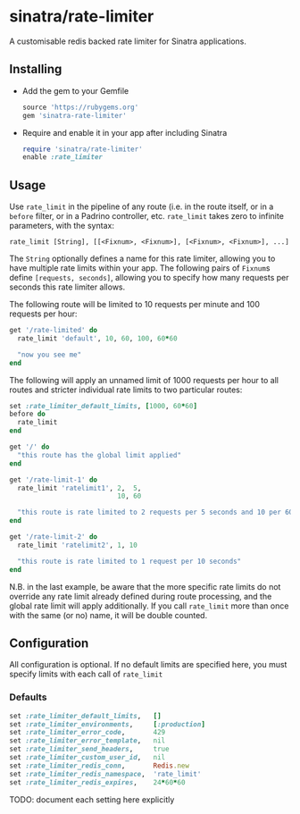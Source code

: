 # sinatra/rate-limiter

A customisable redis backed rate limiter for Sinatra applications.

## Installing

 * Add the gem to your Gemfile

   ```ruby
   source 'https://rubygems.org'
   gem 'sinatra-rate-limiter'
   ```

 * Require and enable it in your app after including Sinatra

   ```ruby
   require 'sinatra/rate-limiter'
   enable :rate_limiter
   ```

## Usage

Use `rate_limit` in the pipeline of any route (i.e. in the route itself, or
in a `before` filter, or in a Padrino controller, etc. `rate_limit` takes
zero to infinite parameters, with the syntax:

  ```rate_limit [String], [[<Fixnum>, <Fixnum>], [<Fixnum>, <Fixnum>], ...]```

The `String` optionally defines a name for this rate limiter, allowing you
to have multiple rate limits within your app. The following pairs of
`Fixnum`s define `[requests, seconds]`, allowing you to specify how many
requests per seconds this rate limiter allows.

The following route will be limited to 10 requests per minute and 100
requests per hour:

  ```ruby
  get '/rate-limited' do
    rate_limit 'default', 10, 60, 100, 60*60

    "now you see me"
  end
  ```

The following will apply an unnamed limit of 1000 requests per hour to all
routes and stricter individual rate limits to two particular routes:

  ```ruby
  set :rate_limiter_default_limits, [1000, 60*60]
  before do
    rate_limit
  end

  get '/' do
    "this route has the global limit applied"
  end

  get '/rate-limit-1' do
    rate_limit 'ratelimit1', 2,  5,
                             10, 60 

    "this route is rate limited to 2 requests per 5 seconds and 10 per 60 seconds"
  end

  get '/rate-limit-2' do
    rate_limit 'ratelimit2', 1, 10

    "this route is rate limited to 1 request per 10 seconds"
  end
  ```

N.B. in the last example, be aware that the more specific rate limits do not
override any rate limit already defined during route processing, and the
global rate limit will apply additionally. If you call `rate_limit` more than
once with the same (or no) name, it will be double counted.

## Configuration

All configuration is optional. If no default limits are specified here,
you must specify limits with each call of `rate_limit`

### Defaults

   ```ruby
   set :rate_limiter_default_limits,   []
   set :rate_limiter_environments,     [:production]
   set :rate_limiter_error_code,       429
   set :rate_limiter_error_template,   nil
   set :rate_limiter_send_headers,     true
   set :rate_limiter_custom_user_id,   nil
   set :rate_limiter_redis_conn,       Redis.new
   set :rate_limiter_redis_namespace,  'rate_limit'
   set :rate_limiter_redis_expires,    24*60*60
   ```

TODO: document each setting here explicitly
